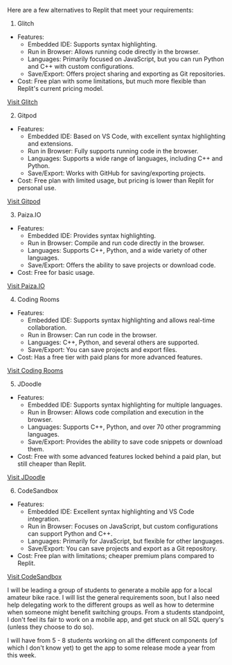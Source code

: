 Here are a few alternatives to Replit that meet your requirements:

1. Glitch

- Features:
  - Embedded IDE: Supports syntax highlighting.
  - Run in Browser: Allows running code directly in the browser.
  - Languages: Primarily focused on JavaScript, but you can run Python and C++ with custom configurations.
  - Save/Export: Offers project sharing and exporting as Git repositories.
- Cost: Free plan with some limitations, but much more flexible than Replit's current pricing model.

[Visit Glitch](https://glitch.com)

2. Gitpod

- Features:
  - Embedded IDE: Based on VS Code, with excellent syntax highlighting and extensions.
  - Run in Browser: Fully supports running code in the browser.
  - Languages: Supports a wide range of languages, including C++ and Python.
  - Save/Export: Works with GitHub for saving/exporting projects.
- Cost: Free plan with limited usage, but pricing is lower than Replit for personal use.

[Visit Gitpod](https://www.gitpod.io)

3. Paiza.IO

- Features:
  - Embedded IDE: Provides syntax highlighting.
  - Run in Browser: Compile and run code directly in the browser.
  - Languages: Supports C++, Python, and a wide variety of other languages.
  - Save/Export: Offers the ability to save projects or download code.
- Cost: Free for basic usage.

[Visit Paiza.IO](https://paiza.io)

4. Coding Rooms

- Features:
  - Embedded IDE: Supports syntax highlighting and allows real-time collaboration.
  - Run in Browser: Can run code in the browser.
  - Languages: C++, Python, and several others are supported.
  - Save/Export: You can save projects and export files.
- Cost: Has a free tier with paid plans for more advanced features.

[Visit Coding Rooms](https://www.codingrooms.com)

5. JDoodle

- Features:
  - Embedded IDE: Supports syntax highlighting for multiple languages.
  - Run in Browser: Allows code compilation and execution in the browser.
  - Languages: Supports C++, Python, and over 70 other programming languages.
  - Save/Export: Provides the ability to save code snippets or download them.
- Cost: Free with some advanced features locked behind a paid plan, but still cheaper than Replit.

[Visit JDoodle](https://www.jdoodle.com)

6. CodeSandbox

- Features:
  - Embedded IDE: Excellent syntax highlighting and VS Code integration.
  - Run in Browser: Focuses on JavaScript, but custom configurations can support Python and C++.
  - Languages: Primarily for JavaScript, but flexible for other languages.
  - Save/Export: You can save projects and export as a Git repository.
- Cost: Free plan with limitations; cheaper premium plans compared to Replit.

[Visit CodeSandbox](https://codesandbox.io)


I will be leading a group of students to generate a mobile app for a local amateur bike race. I will list the general requirements soon, but I also need help delegating work to the different groups as well as how to determine when someone might benefit switching groups. From a students standpoint, I don't feel its fair to work on a mobile app, and get stuck on all SQL query's (unless they choose to do so).

I will have from 5 - 8 students working on all the different components (of which I don't know yet) to get the app to some release mode a year from this week. 

